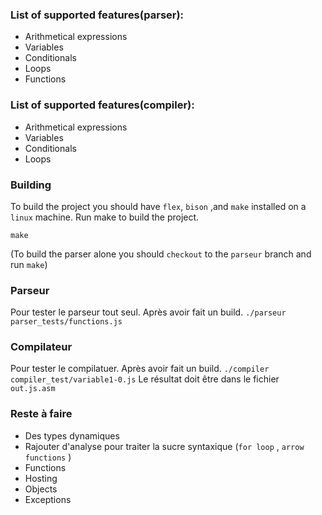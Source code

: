 ### List of supported features(parser): 
- Arithmetical expressions
- Variables 
- Conditionals
- Loops
- Functions 

### List of supported features(compiler): 
- Arithmetical expressions
- Variables 
- Conditionals
- Loops


### Building 
To build the project you should have `flex`, `bison` ,and `make` installed on a `linux` machine.
Run make to build the project. 
```
make
```

(To build the parser alone you should `checkout` to the `parseur` branch and run `make`)

### Parseur 
Pour tester le parseur tout seul. 
Après avoir fait un build. 
`./parseur parser_tests/functions.js`

### Compilateur
Pour tester le compilatuer.
Après avoir fait un build. 
`./compiler compiler_test/variable1-0.js`
Le résultat doit être dans le fichier `out.js.asm` 


### Reste à faire 
- Des types dynamiques 
- Rajouter d'analyse pour traiter la sucre syntaxique (`for loop` , `arrow functions` )
- Functions 
- Hosting
- Objects 
- Exceptions 